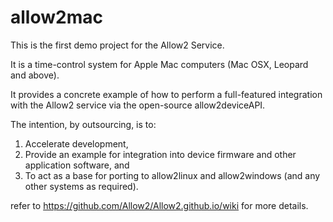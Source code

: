 allow2mac
=========

This is the first demo project for the Allow2 Service.

It is a time-control system for Apple Mac computers (Mac OSX, Leopard and above).

It provides a concrete example of how to perform a full-featured integration with the Allow2 service via the open-source allow2deviceAPI.

The intention, by outsourcing, is to:

1. Accelerate development,
2. Provide an example for integration into device firmware and other application software, and
3. To act as a base for porting to allow2linux and allow2windows (and any other systems as required). 

refer to https://github.com/Allow2/Allow2.github.io/wiki for more details.
